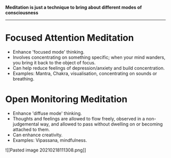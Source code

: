 **Meditation is just a technique to bring about different modes of consciousness**

---

# Focused Attention Meditation

-   Enhance 'focused mode' thinking.
-   Involves concentrating on something specific; when your mind wanders, you bring it back to the object of focus.
-   Can help reduce feelings of depression/anxiety and build concentration.
-   Examples: Mantra, Chakra, visualisation, concentrating on sounds or breathing.

# Open Monitoring Meditation

-   Enhance 'diffuse mode' thinking.
-   Thoughts and feelings are allowed to flow freely, observed in a non-judgemental way, and allowed to pass without dwelling on or becoming attached to them.
-   Can enhance creativity.
-   Examples: Vipassana, mindfulness.

![[Pasted image 20210218111308.png]]